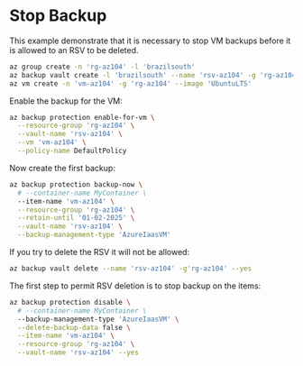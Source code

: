# Stop Backup

This example demonstrate that it is necessary to stop VM backups before it is allowed to an RSV to be deleted.

```sh
az group create -n 'rg-az104' -l 'brazilsouth'
az backup vault create -l 'brazilsouth' --name 'rsv-az104' -g 'rg-az104'
az vm create -n 'vm-az104' -g 'rg-az104' --image 'UbuntuLTS'
```

Enable the backup for the VM:

```sh
az backup protection enable-for-vm \
  --resource-group 'rg-az104' \
  --vault-name 'rsv-az104' \
  --vm 'vm-az104' \
  --policy-name DefaultPolicy
```

Now create the first backup:

```sh
az backup protection backup-now \
  # --container-name MyContainer \
  --item-name 'vm-az104' \
  --resource-group 'rg-az104' \
  --retain-until '01-02-2025' \
  --vault-name 'rsv-az104' \
  --backup-management-type 'AzureIaasVM'
```

If you try to delete the RSV it will not be allowed:

```sh
az backup vault delete --name 'rsv-az104' -g'rg-az104' --yes
```

The first step to permit RSV deletion is to stop backup on the items:

```sh
az backup protection disable \
  # --container-name MyContainer \
  --backup-management-type 'AzureIaasVM' \
  --delete-backup-data false \
  --item-name 'vm-az104' \
  --resource-group 'rg-az104' \
  --vault-name 'rsv-az104' --yes
```
